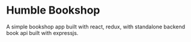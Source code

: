 # Humble Bookshop
A simple bookshop app built with react, redux, with standalone backend book api built with expressjs.